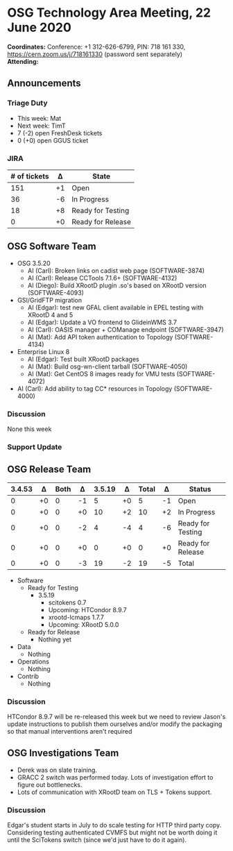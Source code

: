 # OSG Technology Area Meeting, 22 June 2020

**Coordinates:** Conference: +1 312-626-6799, PIN: 718 161 330, <https://cern.zoom.us/j/718161330> (password sent separately)  
**Attending:**   


## Announcements


### Triage Duty

-   This week: Mat
-   Next week: TimT
-   7 (-2) open FreshDesk tickets
-   0 (+0) open GGUS ticket


### JIRA

| # of tickets | &Delta; | State             |
|------------ |------- |----------------- |
| 151          | +1      | Open              |
| 36           | -6      | In Progress       |
| 18           | +8      | Ready for Testing |
| 0            | +0      | Ready for Release |


## OSG Software Team

-   OSG 3.5.20  
    -   AI (Carl): Broken links on cadist web page (SOFTWARE-3874)
    -   AI (Carl): Release CCTools 7.1.6+ (SOFTWARE-4132)
    -   AI (Diego): Build XRootD plugin .so's based on XRootD version (SOFTWARE-4093)
-   GSI/GridFTP migration  
    -   AI (Edgar): test new GFAL client available in EPEL testing with XRootD 4 and 5
    -   AI (Edgar): Update a VO frontend to GlideinWMS 3.7
    -   AI (Carl): OASIS manager + COManage endpoint (SOFTWARE-3947)
    -   AI (Mat): Add API token authentication to Topology (SOFTWARE-4134)
-   Enterprise Linux 8  
    -   AI (Edgar): Test built XRootD packages
    -   AI (Mat): Build osg-wn-client tarball (SOFTWARE-4050)
    -   AI (Mat): Get CentOS 8 images ready for VMU tests (SOFTWARE-4072)
-   AI (Carl): Add ability to tag CC\* resources in Topology (SOFTWARE-4000)


### Discussion

None this week  


### Support Update


## OSG Release Team

| 3.4.53 | &Delta; | Both | &Delta; | 3.5.19 | &Delta; | Total | &Delta; | Status            |
| ------ | ------- | ---- | ------- | ------ | ------- | ----- | ------- | ----------------- |
| 0      | +0      | 0    | -1      | 5      | +0      | 5     | -1      | Open              |
| 0      | +0      | 0    | +0      | 10     | +2      | 10    | +2      | In Progress       |
| 0      | +0      | 0    | -2      | 4      | -4      | 4     | -6      | Ready for Testing |
| 0      | +0      | 0    | +0      | 0      | +0      | 0     | +0      | Ready for Release |
| 0      | +0      | 0    | -3      | 19     | -2      | 19    | -5      | Total             |

-   Software  
    -   Ready for Testing  
        -   3.5.19  
            -   scitokens 0.7
            -   Upcoming: HTCondor 8.9.7
            -   xrootd-lcmaps 1.7.7
            -   Upcoming: XRootD 5.0.0
    -   Ready for Release  
        -   Nothing yet
-   Data  
    -   Nothing
-   Operations  
    -   Nothing
-   Contrib  
    -   Nothing


### Discussion

HTCondor 8.9.7 will be re-released this week but we need to review Jason's update instructions to publish them ourselves and/or modify the packaging so that manual interventions aren't required  


## OSG Investigations Team

-   Derek was on slate training.
-   GRACC 2 switch was performed today.  Lots of investigation effort to figure out bottlenecks.
-   Lots of communication with XRootD team on TLS + Tokens support.


### Discussion

Edgar's student starts in July to do scale testing for HTTP third party copy. Considering testing authenticated CVMFS but might not be worth doing it until the SciTokens switch (since we'd just have to do it again).
